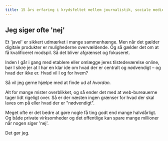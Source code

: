 ```yaml
---
title: 15 års erfaring i krydsfeltet mellem journalistik, sociale medier og produktudvikling på nettet
---
```



## Jeg siger ofte 'nej'

Et 'javel' er sikkert udmærket i mange sammenhænge. Men når det gælder digitale produkter er mulighederne overvældende. Og så gælder det om at få kvalificeret modspil. Så det bliver afgrænset og fokuseret.

Inden I går i gang med etablere eller omlægge jeres tilstedeværelse online, bør I sikre jer at I har en klar ide om hvad der er centralt og nødvendigt – og hvad der ikke er. Hvad vil I og for hvem?

Så vil jeg gerne hjælpe med at finde ud af _hvordan._

Alt for mange mister overblikket, og så ender det med at web-bureauerne tager lidt rigeligt over. Så er der næsten ingen grænser for hvad der skal laves om på eller hvad der er "nødvendigt".

Meget ofte er det bedre at gøre nogle få ting godt end mange halvdårligt. Og både private virksomheder og det offentlige kan spare mange millioner når nogen siger 'nej'.

Det gør jeg.
